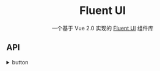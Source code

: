 <h1 align="center">
  Fluent UI
</h1>
<p align="center">一个基于 Vue 2.0 实现的 <a href="https://developer.microsoft.com/en-us/fluentui">Fluent UI</a> 组件库</p>

## API

<details>
<summary>button</summary>

| 参数    | 说明         | 类型    | 可选值 | 默认值 |
| ------- | ------------ | ------- | ------ | ------ |
| type    | 类型         | string  | text   | \-     |
| disable | 是否禁用状态 | boolean | \-     | false  |
| icon    | 图标类名     | string  | \-     | \-     |

</details>

